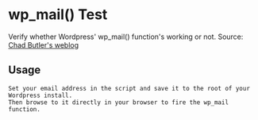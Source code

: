 # wp_mail() Test

Verify whether Wordpress' wp_mail() function's working or not.
Source: [Chad Butler's weblog](http://butlerblog.com/2012/09/23/testing-the-wp_mail-function/)

## Usage

	Set your email address in the script and save it to the root of your Wordpress install. 
	Then browse to it directly in your browser to fire the wp_mail function.